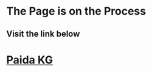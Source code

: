 # The Page is on the Process
## Visit the link below
# [Paida KG](https://axlite2018.github.io/paidakg/)
